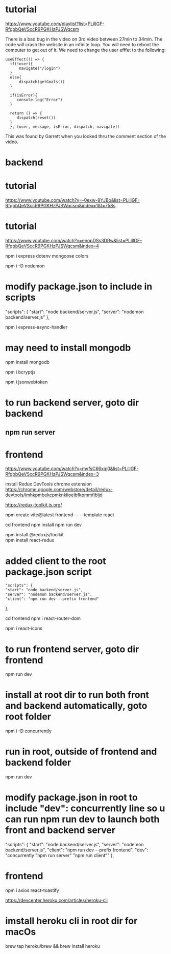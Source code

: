 # tutorial
https://www.youtube.com/playlist?list=PLillGF-RfqbbQeVSccR9PGKHzPJSWqcsm

There is a bad bug in the video on 3rd video between 27min to 34min. The code will crash the website in an infinite loop. You will need to reboot the computer to get out of it. We need to change the user efffet to the following:

    useEffect(() => {
      if(!user){
          navigate("/login")
      }
      else{
          dispatch(getGoals())
      }
      
      if(isError){
         console.log("Error")
      }
      
      return () => {
         dispatch(reset())
      }
      }, [user, message, isError, dispatch, navigate])

This was found by Garrett when you looked thru the comment section of the video.

# backend

# tutorial
https://www.youtube.com/watch?v=-0exw-9YJBo&list=PLillGF-RfqbbQeVSccR9PGKHzPJSWqcsm&index=1&t=758s

# tutorial
https://www.youtube.com/watch?v=enopDSs3DRw&list=PLillGF-RfqbbQeVSccR9PGKHzPJSWqcsm&index=4

npm i express dotenv mongoose colors

npm i -D nodemon

# modify package.json to include in scripts
  "scripts": {
    "start": "node backend/server.js",
    "server": "nodemon backend/server.js"
  },

  npm i express-async-handler

  # may need to install mongodb

  npm install mongodb

  npm i bcryptjs

  npm i jsonwebtoken

  # to run backend server, goto dir backend
  npm run server
  ----

  # frontend

  https://www.youtube.com/watch?v=mvfsC66xqj0&list=PLillGF-RfqbbQeVSccR9PGKHzPJSWqcsm&index=3


  install Redux DevTools chrome extension
  https://chrome.google.com/webstore/detail/redux-devtools/lmhkpmbekcpmknklioeibfkpmmfibljd

  https://redux-toolkit.js.org/

  npm create vite@latest frontend -- --template react

  cd frontend
  npm install
  npm run dev

  npm install @reduxjs/toolkit  
  npm install react-redux

# added client to the root package.json script
    "scripts": {
    "start": "node backend/server.js",
    "server": "nodemon backend/server.js",
    "client": "npm run dev --prefix frontend"
  },

  cd frontend
  npm i react-router-dom

  npm i react-icons

# to run frontend server, goto dir frontend
npm run dev

# install at root dir to run both front and backend automatically, goto root folder
npm i -D concurrently

# run in root, outside of frontend and backend folder
npm run dev

# modify package.json in root to include "dev": concurrently line so u can run npm run dev to launch both front and backend server

  "scripts": {
    "start": "node backend/server.js",
    "server": "nodemon backend/server.js",
    "client": "npm run dev --prefix frontend",
    "dev": "concurrently \"npm run server\" \"npm run client\""
  },

  # frontend
  npm i axios react-toastify

  https://devcenter.heroku.com/articles/heroku-cli
  # imstall heroku cli in root dir for macOs
  brew tap heroku/brew && brew install heroku